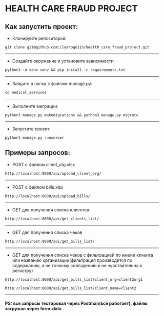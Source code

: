 # HEALTH CARE FRAUD PROJECT

## Как запустить проект:

- Клонируйте репозиторий:
```
git clone git@github.com:ilyarogozin/health_care_fraud_project.git
```
---
- Создайте окружение и установите зависимости:
```
python3 -m venv venv && pip install -r requirements.txt
```
---
- Зайдите в папку с файлом manage.py:
```
cd medical_services
```
---
- Выполните миграции:
```
python3 manage.py makemigrations && python3 manage.py migrate
```
---
- Запустите проект:
```
python3 manage.py runserver
```

## Примеры запросов:
- POST с файлом client_org.xlsx
```
http://localhost:8000/api/upload_client_org/
```
---
- POST с файлом bills.xlsx
```
http://localhost:8000/api/upload_bills/
```
---
- GET для получения списка клиентов
```
http://localhost:8000/api/get_clients_list/
```
---
- GET для получения списка чеков
```
http://localhost:8000/api/get_bills_list/
```
---
- GET для получения списка чеков с фильтрацией по имени клиента или названию организации(фильтрация производится по содержанию, а не точному совпадению и не чувствительна к регистру)
```
http://localhost:8000/api/get_bills_list?client_org=client2org1
```
```
http://localhost:8000/api/get_bills_list?client_name=client2
```
---
#### PS: все запросы тестировал через Postman(всё работает), файлы загружал через form-data